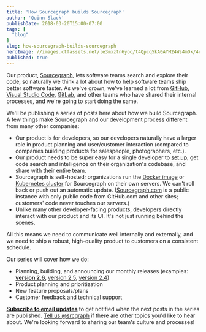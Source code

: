 ```yaml
---
title: 'How Sourcegraph builds Sourcegraph'
author: 'Quinn Slack'
publishDate: 2018-03-20T15:00-07:00
tags: [
  "blog"
]
slug: how-sourcegraph-builds-sourcegraph
heroImage: //images.ctfassets.net/le3mxztn6yoo/t4Qpcq5kA0AYM24Ws4mOk/4edf5502a936bbec90c262fa00355aed/sourcegraph-mark.png
published: true
---
```


Our product, [Sourcegraph,](/) lets software teams search and explore their code, so naturally we think a lot about how to help software teams ship better software faster. As we've grown, we've learned a lot from [GitHub](https://zachholman.com/talk/how-github-uses-github-to-build-github/), [Visual Studio Code](https://github.com/Microsoft/vscode/wiki/Development-Process), [GitLab](https://about.gitlab.com/handbook/), and other teams who have shared their internal processes, and we're going to start doing the same.

We'll be publishing a series of posts here about how we build Sourcegraph. A few things make Sourcegraph and our development process different from many other companies:
- Our product is for developers, so our developers naturally have a larger role in product  planning and user/customer interaction (compared to companies building products for salespeople, photographers, etc.).
- Our product needs to be super easy for a single developer to [set up](/docs/server), get code search and intelligence on their organization's codebase, and share with their entire team.
- Sourcegraph is self-hosted; organizations run the [Docker image](/docs/server/install) or [Kubernetes cluster](/docs/server/datacenter) for Sourcegraph on their own servers. We can't roll back or push out an automatic update. ([Sourcegraph.com](https://sourcegraph.com) is a public instance with only public code from GitHub.com and other sites; customers' code never touches our servers.)
- Unlike many other developer-facing products, developers directly interact with our product and its UI. It's not just running behind the scenes.

All this means we need to communicate well internally and externally, and we need to ship a robust, high-quality product to customers on a consistent schedule.

Our series will cover how we do:
- Planning, building, and announcing our monthly releases (examples: **[version 2.6](/blog/introducing-sourcegraph-server-2-6/)**, [version 2.5](/blog/introducing-sourcegraph-server-2-5/), [version 2.4](/blog/introducing-sourcegraph-server-2-4/))
- Product planning and prioritization
- New feature proposals/plans
- Customer feedback and technical support

**[Subscribe to email updates](http://eepurl.com/doKVs9)** to get notified when the next posts in the series are published. [Tell us @srcgraph](https://twitter.com/srcgraph) if there are other topics you'd like to hear about. We're looking forward to sharing our team's culture and processes!
